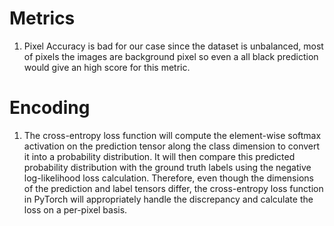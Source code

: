 
# Metrics

1. Pixel Accuracy is bad for our case since the dataset is unbalanced, most of pixels the images are background pixel so even a all black prediction would give an high score for this metric.



# Encoding

1. The cross-entropy loss function will compute the element-wise softmax activation on the prediction tensor along the class dimension to convert it into a probability distribution. It will then compare this predicted probability distribution with the ground truth labels using the negative log-likelihood loss calculation. Therefore, even though the dimensions of the prediction and label tensors differ, the cross-entropy loss function in PyTorch will appropriately handle the discrepancy and calculate the loss on a
per-pixel basis.